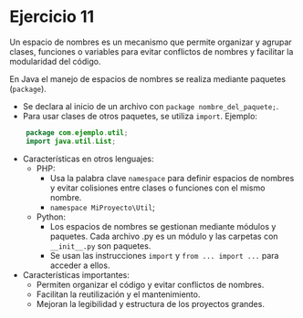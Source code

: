 # Ejercicio 11

Un espacio de nombres es un mecanismo que permite organizar y agrupar clases, funciones o variables para evitar conflictos de nombres y facilitar la modularidad del código.

En Java el manejo de espacios de nombres se realiza mediante paquetes (`package`).
- Se declara al inicio de un archivo con `package nombre_del_paquete;`.
- Para usar clases de otros paquetes, se utiliza `import`.
Ejemplo:
```Java	
    package com.ejemplo.util;
    import java.util.List;
```
- Características en otros lenguajes:
  - PHP:
    - Usa la palabra clave `namespace` para definir espacios de nombres y evitar colisiones entre clases o funciones con el mismo nombre.
    - `namespace MiProyecto\Util`;
  - Python:
    - Los espacios de nombres se gestionan mediante módulos y paquetes. Cada archivo .py es un módulo y las carpetas con `__init__.py` son paquetes.
    - Se usan las instrucciones `import` y `from ... import ...` para acceder a ellos.
- Características importantes:
  - Permiten organizar el código y evitar conflictos de nombres.
  - Facilitan la reutilización y el mantenimiento.
  - Mejoran la legibilidad y estructura de los proyectos grandes.